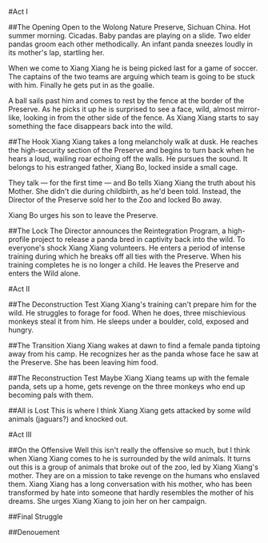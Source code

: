 #Act I

##The Opening
Open to the Wolong Nature Preserve, Sichuan China. Hot summer morning. Cicadas. Baby pandas are playing on a slide. Two elder pandas groom each other methodically. An infant panda sneezes loudly in its mother's lap, startling her. 

When we come to Xiang Xiang he is being picked last for a game of soccer. The captains of the two teams are arguing which team is going to be stuck with him. Finally he gets put in as the goalie.

A ball sails past him and comes to rest by the fence at the border of the Preserve. As he picks it up he is surprised to see a face, wild, almost mirror-like, looking in from the other side of the fence. As Xiang Xiang starts to say something the face disappears back into the wild.

##The Hook
Xiang Xiang takes a long melancholy walk at dusk. He reaches the high-security section of the Preserve and begins to turn back when he hears a loud, wailing roar echoing off the walls. He pursues the sound. It belongs to his estranged father, Xiang Bo, locked inside a small cage. 

They talk — for the first time — and Bo tells Xiang Xiang the truth about his Mother. She didn't die during childbirth, as he'd been told. Instead, the Director of the Preserve sold her to the Zoo and locked Bo away.

Xiang Bo urges his son to leave the Preserve.

##The Lock
The Director announces the Reintegration Program, a high-profile project to release a panda bred in captivity back into the wild. To everyone's shock Xiang Xiang volunteers. He enters a period of intense training during which he breaks off all ties with the Preserve. When his training completes he is no longer a child. He leaves the Preserve and enters the Wild alone.

#Act II

##The Deconstruction Test
Xiang Xiang's training can't prepare him for the wild. He struggles to forage for food. When he does, three mischievious monkeys steal it from him. He sleeps under a boulder, cold, exposed and hungry.

##The Transition
Xiang Xiang wakes at dawn to find a female panda tiptoing away from his camp. He recognizes her as the panda whose face he saw at the Preserve. She has been leaving him food.

##The Reconstruction Test
Maybe Xiang Xiang teams up with the female panda, sets up a home, gets revenge on the three monkeys who end up becoming pals with them.

##All is Lost
This is where I think Xiang Xiang gets attacked by some wild animals (jaguars?) and knocked out.

#Act III

##On the Offensive
Well this isn't really the offensive so much, but I think when Xiang Xiang comes to he is surrounded by the wild animals. It turns out this is a group of animals that broke out of the zoo, led by Xiang Xiang's mother. They are on a mission to take revenge on the humans who enslaved them. Xiang Xiang has a long conversation with his mother, who has been transformed by hate into someone that hardly resembles the mother of his dreams. She urges Xiang Xiang to join her on her campaign.

##Final Struggle


##Denouement
